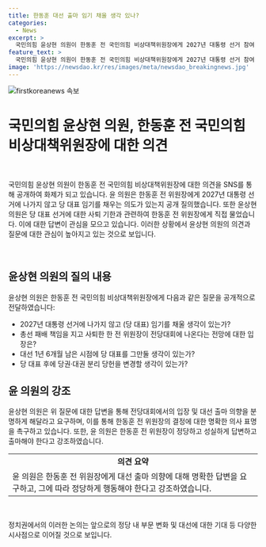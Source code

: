 ```yaml
---
title: 한동훈 대선 출마 임기 채울 생각 있나?
categories:
  - News
excerpt: >
  국민의힘 윤상현 의원이 한동훈 전 국민의힘 비상대책위원장에게 2027년 대통령 선거 참여 의도를 물었다. 윤 의원은 당 대표 후보인 한 전 위원장의 전당대회 참여 전망과 관련, 당규에 따른 사퇴 시기 등을 질문했다. 이로 인해 당 규정에 따른 사퇴와 전당대회 개최 등 문제가 제기될 수 있다. 윤상현 의원은 한동훈의 정직한 응답과 대통령 선거 출마를 강조했다. 요 관련하여 윤상현 의원은 당 대표 선거 출마 유력 주자로 분류되고 있다.
feature_text: >
  국민의힘 윤상현 의원이 한동훈 전 국민의힘 비상대책위원장에게 2027년 대통령 선거 참여 의도를 물었다. 윤 의원은 당 대표 후보인 한 전 위원장의 전당대회 참여 전망과 관련, 당규에 따른 사퇴 시기 등을 질문했다. 이로 인해 당 규정에 따른 사퇴와 전당대회 개최 등 문제가 제기될 수 있다. 윤상현 의원은 한동훈의 정직한 응답과 대통령 선거 출마를 강조했다. 요 관련하여 윤상현 의원은 당 대표 선거 출마 유력 주자로 분류되고 있다.
image: 'https://newsdao.kr/res/images/meta/newsdao_breakingnews.jpg'
---
```


<p><img src="https://newsdao.kr/res/images/meta/newsdao_breakingnews.jpg" alt="firstkoreanews 속보" /></p>

<h1>국민의힘 윤상현 의원, 한동훈 전 국민의힘 비상대책위원장에 대한 의견</h1>

<p data-ke-size="size16">&nbsp;</p>

<p>국민의힘 윤상현 의원이 한동훈 전 국민의힘 비상대책위원장에 대한 의견을 SNS를 통해 공개하여 화제가 되고 있습니다. 윤 의원은 한동훈 전 위원장에게 2027년 대통령 선거에 나가지 않고 당 대표 임기를 채우는 의도가 있는지 공개 질의했습니다. 또한 윤상현 의원은 당 대표 선거에 대한 사퇴 기한과 관련하여 한동훈 전 위원장에게 직접 물었습니다. 이에 대한 답변이 관심을 모으고 있습니다. 이러한 상황에서 윤상현 의원의 의견과 질문에 대한 관심이 높아지고 있는 것으로 보입니다.</p>

<p data-ke-size="size16">&nbsp;</p>

<h2 data-ke-size="size26">윤상현 의원의 질의 내용</h2>

<p data-ke-size="size16">윤상현 의원은 한동훈 전 국민의힘 비상대책위원장에게 다음과 같은 질문을 공개적으로 전달하였습니다:</p>

<ul>
    <li>2027년 대통령 선거에 나가지 않고 (당 대표) 임기를 채울 생각이 있는가?</li>
    <li>총선 패배 책임을 지고 사퇴한 한 전 위원장이 전당대회에 나온다는 전망에 대한 입장은?</li>
    <li>대선 1년 6개월 남은 시점에 당 대표를 그만둘 생각이 있는가?</li>
    <li>당 대표 후에 당권·대권 분리 당헌을 변경할 생각이 있는가?</li>
</ul>

<h2 data-ke-size="size26">윤 의원의 강조</h2>

<p data-ke-size="size16">윤상현 의원은 위 질문에 대한 답변을 통해 전당대회에서의 입장 및 대선 출마 의향을 분명하게 해달라고 요구하며, 이를 통해 한동훈 전 위원장의 결정에 대한 명확한 의사 표명을 촉구하고 있습니다. 또한, 윤 의원은 한동훈 전 위원장이 정당하고 성실하게 답변하고 출마해야 한다고 강조하였습니다.</p>

<table>
    <tr>
        <td style="text-align: center; height: 17px;"><b>의견 요약</b></td>
    </tr>
    <tr>
        <td>윤 의원은 한동훈 전 위원장에게 대선 출마 의향에 대해 명확한 답변을 요구하고, 그에 따라 정당하게 행동해야 한다고 강조하였습니다.</td>
    </tr>
</table>

<p data-ke-size="size16">&nbsp;</p>

<p>정치권에서의 이러한 논의는 앞으로의 정당 내 부문 변화 및 대선에 대한 기대 등 다양한 시사점으로 이어질 것으로 보입니다.</p>

